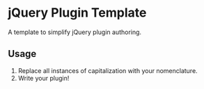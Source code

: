 # jQuery Plugin Template

A template to simplify jQuery plugin authoring.

## Usage

1. Replace all instances of capitalization with your nomenclature.
2. Write your plugin!

